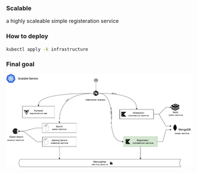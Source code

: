 ### Scalable 

a highly scaleable simple registeration service 


### How to deploy 

```sh 
kubectl apply -k infrastructure 
```

### Final goal

<img src="Scalable arch-Scalable.jpg" >
